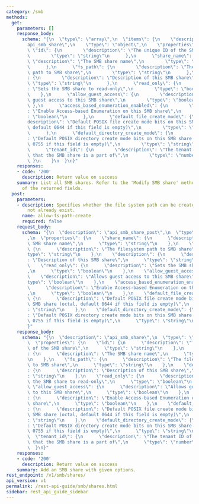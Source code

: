 ```yaml
---
category: /smb
methods:
  get:
    parameters: []
    response_body:
      schema: "{\n  \"type\": \"array\",\n  \"items\": {\n    \"description\": \"\
        api_smb_share\",\n    \"type\": \"object\",\n    \"properties\": {\n     \
        \ \"id\": {\n        \"description\": \"The unique ID of the SMB share\",\n\
        \        \"type\": \"string\"\n      },\n      \"share_name\": {\n       \
        \ \"description\": \"The SMB share name\",\n        \"type\": \"string\"\n\
        \      },\n      \"fs_path\": {\n        \"description\": \"The filesystem\
        \ path to SMB share\",\n        \"type\": \"string\"\n      },\n      \"description\"\
        : {\n        \"description\": \"Description of this SMB share\",\n       \
        \ \"type\": \"string\"\n      },\n      \"read_only\": {\n        \"description\"\
        : \"Sets the SMB share to read-only\",\n        \"type\": \"boolean\"\n  \
        \    },\n      \"allow_guest_access\": {\n        \"description\": \"Allows\
        \ guest access to this SMB share\",\n        \"type\": \"boolean\"\n     \
        \ },\n      \"access_based_enumeration_enabled\": {\n        \"description\"\
        : \"Enable Access-based Enumeration on this SMB share\",\n        \"type\"\
        : \"boolean\"\n      },\n      \"default_file_create_mode\": {\n        \"\
        description\": \"Default POSIX file create mode bits on this SMB share (octal,\
        \ default 0644 if this field is empty)\",\n        \"type\": \"string\"\n\
        \      },\n      \"default_directory_create_mode\": {\n        \"description\"\
        : \"Default POSIX directory create mode bits on this SMB share (octal, default\
        \ 0755 if this field is empty)\",\n        \"type\": \"string\"\n      },\n\
        \      \"tenant_id\": {\n        \"description\": \"The tenant ID of the tenant\
        \ that the SMB share is a part of\",\n        \"type\": \"number\"\n     \
        \ }\n    }\n  }\n}"
    responses:
    - code: '200'
      description: Return value on success
    summary: List all SMB shares. Refer to the 'Modify SMB share' method for a description
      of the returned fields.
  post:
    parameters:
    - description: Specifies whether the file system path can be created if it does
        not already exist.
      name: allow-fs-path-create
      required: false
    request_body:
      schema: "{\n  \"description\": \"api_smb_share_post\",\n  \"type\": \"object\"\
        ,\n  \"properties\": {\n    \"share_name\": {\n      \"description\": \"The\
        \ SMB share name\",\n      \"type\": \"string\"\n    },\n    \"fs_path\":\
        \ {\n      \"description\": \"The filesystem path to SMB share\",\n      \"\
        type\": \"string\"\n    },\n    \"description\": {\n      \"description\"\
        : \"Description of this SMB share\",\n      \"type\": \"string\"\n    },\n\
        \    \"read_only\": {\n      \"description\": \"Sets the SMB share to read-only\"\
        ,\n      \"type\": \"boolean\"\n    },\n    \"allow_guest_access\": {\n  \
        \    \"description\": \"Allows guest access to this SMB share\",\n      \"\
        type\": \"boolean\"\n    },\n    \"access_based_enumeration_enabled\": {\n\
        \      \"description\": \"Enable Access-based Enumeration on this SMB share\"\
        ,\n      \"type\": \"boolean\"\n    },\n    \"default_file_create_mode\":\
        \ {\n      \"description\": \"Default POSIX file create mode bits on this\
        \ SMB share (octal, default 0644 if this field is empty)\",\n      \"type\"\
        : \"string\"\n    },\n    \"default_directory_create_mode\": {\n      \"description\"\
        : \"Default POSIX directory create mode bits on this SMB share (octal, default\
        \ 0755 if this field is empty)\",\n      \"type\": \"string\"\n    }\n  }\n\
        }"
    response_body:
      schema: "{\n  \"description\": \"api_smb_share\",\n  \"type\": \"object\",\n\
        \  \"properties\": {\n    \"id\": {\n      \"description\": \"The unique ID\
        \ of the SMB share\",\n      \"type\": \"string\"\n    },\n    \"share_name\"\
        : {\n      \"description\": \"The SMB share name\",\n      \"type\": \"string\"\
        \n    },\n    \"fs_path\": {\n      \"description\": \"The filesystem path\
        \ to SMB share\",\n      \"type\": \"string\"\n    },\n    \"description\"\
        : {\n      \"description\": \"Description of this SMB share\",\n      \"type\"\
        : \"string\"\n    },\n    \"read_only\": {\n      \"description\": \"Sets\
        \ the SMB share to read-only\",\n      \"type\": \"boolean\"\n    },\n   \
        \ \"allow_guest_access\": {\n      \"description\": \"Allows guest access\
        \ to this SMB share\",\n      \"type\": \"boolean\"\n    },\n    \"access_based_enumeration_enabled\"\
        : {\n      \"description\": \"Enable Access-based Enumeration on this SMB\
        \ share\",\n      \"type\": \"boolean\"\n    },\n    \"default_file_create_mode\"\
        : {\n      \"description\": \"Default POSIX file create mode bits on this\
        \ SMB share (octal, default 0644 if this field is empty)\",\n      \"type\"\
        : \"string\"\n    },\n    \"default_directory_create_mode\": {\n      \"description\"\
        : \"Default POSIX directory create mode bits on this SMB share (octal, default\
        \ 0755 if this field is empty)\",\n      \"type\": \"string\"\n    },\n  \
        \  \"tenant_id\": {\n      \"description\": \"The tenant ID of the tenant\
        \ that the SMB share is a part of\",\n      \"type\": \"number\"\n    }\n\
        \  }\n}"
    responses:
    - code: '200'
      description: Return value on success
    summary: Add an SMB share with given options.
rest_endpoint: /v1/smb/shares/
api_version: v1
permalink: /rest-api-guide/smb/shares.html
sidebar: rest_api_guide_sidebar
---
```

